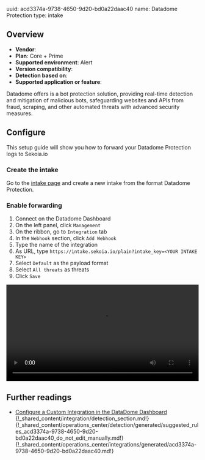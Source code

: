 uuid: acd3374a-9738-4650-9d20-bd0a22daac40
name: Datadome Protection
type: intake

## Overview
- **Vendor**:
- **Plan**: Core + Prime
- **Supported environment**: Alert
- **Version compatibility**:
- **Detection based on**:
- **Supported application or feature**:

Datadome offers is a bot protection solution, providing real-time detection and mitigation of malicious bots, safeguarding websites and APIs from fraud, scraping, and other automated threats with advanced security measures.



## Configure

This setup guide will show you how to forward your Datadome Protection logs to Sekoia.io

### Create the intake

Go to the [intake page](https://app.sekoia.io/operations/intakes) and create a new intake from the format Datadome Protection.

### Enable forwarding
1. Connect on the Datadome Dashboard
2. On the left panel, click `Management`
3. On the ribbon, go to `Integration` tab
4. In the `Webhook` section, click `Add Webhook`
5. Type the name of the integration
6. As URL, type `https://intake.sekoia.io/plain?intake_key=<YOUR INTAKE KEY>`
7. Select `Default` as the payload format
8. Select `All threats` as threats
9. Click `Save`

<video controls width="100%">
  <source src="/assets/operation_center/integration_catalog/cloud_and_saas/datadome/datadome_protection.webm" type="video/webm">
</video>

## Further readings

- [Configure a Custom Integration in the DataDome Dashboard](https://docs.datadome.co/docs/custom)
{!_shared_content/integration/detection_section.md!}
{!_shared_content/operations_center/detection/generated/suggested_rules_acd3374a-9738-4650-9d20-bd0a22daac40_do_not_edit_manually.md!}
{!_shared_content/operations_center/integrations/generated/acd3374a-9738-4650-9d20-bd0a22daac40.md!}

